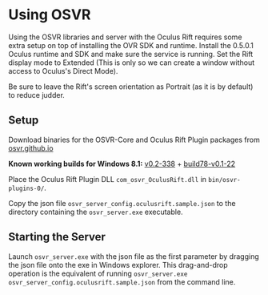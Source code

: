 Using OSVR
==========

Using the OSVR libraries and server with the Oculus Rift requires some extra setup on top of installing the OVR SDK and runtime. Install the 0.5.0.1 Oculus runtime and SDK and make sure the service is running. Set the Rift display mode to Extended (This is only so we can create a window without access to Oculus's Direct Mode).

Be sure to leave the Rift's screen orientation as Portrait (as it is by default) to reduce judder.

## Setup

Download binaries for the OSVR-Core and Oculus Rift Plugin packages from [osvr.github.io](http://osvr.github.io/using/)

**Known working builds for Windows 8.1:**
[v0.2-338](http://access.osvr.com/binary/download/builds/OSVR-Core/OSVR-Core-Snapshot-v0.2-338-ga848a4c-build122-vs12-32bit.7z) + 
[build78-v0.1-22](http://access.osvr.com/binary/download/builds/OSVR-Oculus-Plugin/OSVR-Oculus-Plugin-build78-v0.1-22-ga9bedc6-with-core-v0.2-338-ga848a4c-32bits.7z)


Place the Oculus Rift Plugin DLL `com_osvr_OculusRift.dll` in `bin/osvr-plugins-0/`.

Copy the json file `osvr_server_config.oculusrift.sample.json` to the directory containing the `osvr_server.exe` executable.

## Starting the Server

Launch `osvr_server.exe` with the json file as the first parameter by dragging the json file onto the exe in Windows explorer. This drag-and-drop operation is the equivalent of running `osvr_server.exe osvr_server_config.oculusrift.sample.json` from the command line.


